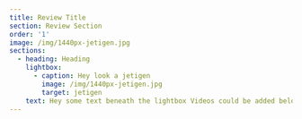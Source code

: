 ```yaml
---
title: Review Title
section: Review Section
order: '1'
image: /img/1440px-jetigen.jpg
sections:
  - heading: Heading
    lightbox:
      - caption: Hey look a jetigen
        image: /img/1440px-jetigen.jpg
        target: jetigen
    text: Hey some text beneath the lightbox Videos could be added below.
---
```


